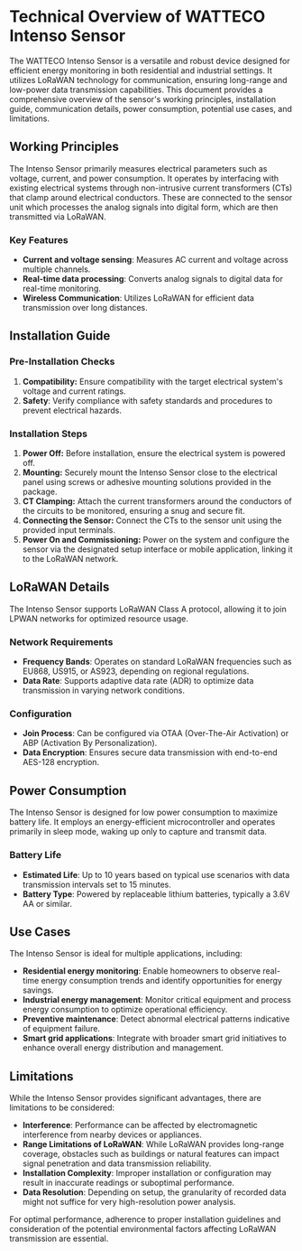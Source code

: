 # Technical Overview of WATTECO Intenso Sensor

The WATTECO Intenso Sensor is a versatile and robust device designed for efficient energy monitoring in both residential and industrial settings. It utilizes LoRaWAN technology for communication, ensuring long-range and low-power data transmission capabilities. This document provides a comprehensive overview of the sensor's working principles, installation guide, communication details, power consumption, potential use cases, and limitations.

## Working Principles

The Intenso Sensor primarily measures electrical parameters such as voltage, current, and power consumption. It operates by interfacing with existing electrical systems through non-intrusive current transformers (CTs) that clamp around electrical conductors. These are connected to the sensor unit which processes the analog signals into digital form, which are then transmitted via LoRaWAN.

### Key Features
- **Current and voltage sensing**: Measures AC current and voltage across multiple channels.
- **Real-time data processing**: Converts analog signals to digital data for real-time monitoring.
- **Wireless Communication**: Utilizes LoRaWAN for efficient data transmission over long distances.

## Installation Guide

### Pre-Installation Checks
1. **Compatibility:** Ensure compatibility with the target electrical system's voltage and current ratings.
2. **Safety**: Verify compliance with safety standards and procedures to prevent electrical hazards.

### Installation Steps
1. **Power Off:** Before installation, ensure the electrical system is powered off.
2. **Mounting:** Securely mount the Intenso Sensor close to the electrical panel using screws or adhesive mounting solutions provided in the package.
3. **CT Clamping:** Attach the current transformers around the conductors of the circuits to be monitored, ensuring a snug and secure fit.
4. **Connecting the Sensor:** Connect the CTs to the sensor unit using the provided input terminals.
5. **Power On and Commissioning:** Power on the system and configure the sensor via the designated setup interface or mobile application, linking it to the LoRaWAN network.

## LoRaWAN Details

The Intenso Sensor supports LoRaWAN Class A protocol, allowing it to join LPWAN networks for optimized resource usage.

### Network Requirements
- **Frequency Bands**: Operates on standard LoRaWAN frequencies such as EU868, US915, or AS923, depending on regional regulations.
- **Data Rate**: Supports adaptive data rate (ADR) to optimize data transmission in varying network conditions.

### Configuration
- **Join Process**: Can be configured via OTAA (Over-The-Air Activation) or ABP (Activation By Personalization).
- **Data Encryption**: Ensures secure data transmission with end-to-end AES-128 encryption.

## Power Consumption

The Intenso Sensor is designed for low power consumption to maximize battery life. It employs an energy-efficient microcontroller and operates primarily in sleep mode, waking up only to capture and transmit data.

### Battery Life
- **Estimated Life**: Up to 10 years based on typical use scenarios with data transmission intervals set to 15 minutes.
- **Battery Type**: Powered by replaceable lithium batteries, typically a 3.6V AA or similar.

## Use Cases

The Intenso Sensor is ideal for multiple applications, including:
- **Residential energy monitoring**: Enable homeowners to observe real-time energy consumption trends and identify opportunities for energy savings.
- **Industrial energy management**: Monitor critical equipment and process energy consumption to optimize operational efficiency.
- **Preventive maintenance**: Detect abnormal electrical patterns indicative of equipment failure.
- **Smart grid applications**: Integrate with broader smart grid initiatives to enhance overall energy distribution and management.

## Limitations

While the Intenso Sensor provides significant advantages, there are limitations to be considered:
- **Interference**: Performance can be affected by electromagnetic interference from nearby devices or appliances.
- **Range Limitations of LoRaWAN**: While LoRaWAN provides long-range coverage, obstacles such as buildings or natural features can impact signal penetration and data transmission reliability.
- **Installation Complexity**: Improper installation or configuration may result in inaccurate readings or suboptimal performance.
- **Data Resolution**: Depending on setup, the granularity of recorded data might not suffice for very high-resolution power analysis.

For optimal performance, adherence to proper installation guidelines and consideration of the potential environmental factors affecting LoRaWAN transmission are essential.